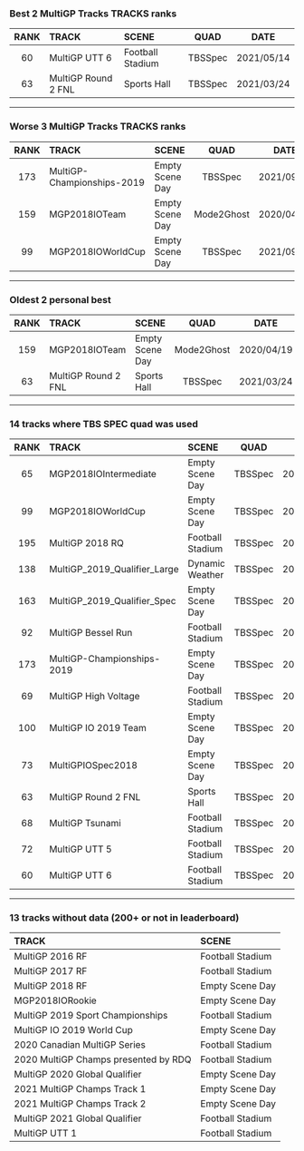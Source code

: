### Best 2 MultiGP Tracks TRACKS ranks
|RANK|TRACK|SCENE|QUAD|DATE|
|:---:|:---|:---|:---:|:---:|
|60|MultiGP UTT 6|Football Stadium|TBSSpec|2021/05/14|
|63|MultiGP Round 2 FNL|Sports Hall|TBSSpec|2021/03/24|
---
### Worse 3 MultiGP Tracks TRACKS ranks
|RANK|TRACK|SCENE|QUAD|DATE|
|:---:|:---|:---|:---:|:---:|
|173|MultiGP-Championships-2019|Empty Scene Day|TBSSpec|2021/09/08|
|159|MGP2018IOTeam|Empty Scene Day|Mode2Ghost|2020/04/19|
|99|MGP2018IOWorldCup|Empty Scene Day|TBSSpec|2021/09/07|
---
### Oldest 2 personal best
|RANK|TRACK|SCENE|QUAD|DATE|
|:---:|:---|:---|:---:|:---:|
|159|MGP2018IOTeam|Empty Scene Day|Mode2Ghost|2020/04/19|
|63|MultiGP Round 2 FNL|Sports Hall|TBSSpec|2021/03/24|
---
### 14 tracks where TBS SPEC quad was used
|RANK|TRACK|SCENE|QUAD|DATE|
|:---:|:---|:---|:---:|:---:|
|65|MGP2018IOIntermediate|Empty Scene Day|TBSSpec|2021/09/07|
|99|MGP2018IOWorldCup|Empty Scene Day|TBSSpec|2021/09/07|
|195|MultiGP 2018 RQ|Football Stadium|TBSSpec|2021/04/15|
|138|MultiGP_2019_Qualifier_Large|Dynamic Weather|TBSSpec|2021/09/08|
|163|MultiGP_2019_Qualifier_Spec|Empty Scene Day|TBSSpec|2021/05/14|
|92|MultiGP Bessel Run|Football Stadium|TBSSpec|2021/10/12|
|173|MultiGP-Championships-2019|Empty Scene Day|TBSSpec|2021/09/08|
|69|MultiGP High Voltage|Football Stadium|TBSSpec|2021/10/12|
|100|MultiGP IO 2019 Team|Empty Scene Day|TBSSpec|2021/10/12|
|73|MultiGPIOSpec2018|Empty Scene Day|TBSSpec|2021/09/08|
|63|MultiGP Round 2 FNL|Sports Hall|TBSSpec|2021/03/24|
|68|MultiGP Tsunami|Football Stadium|TBSSpec|2021/09/08|
|72|MultiGP UTT 5|Football Stadium|TBSSpec|2021/09/08|
|60|MultiGP UTT 6|Football Stadium|TBSSpec|2021/05/14|
---
### 13 tracks without data (200+ or not in leaderboard)
|TRACK|SCENE|
|:---|:---|
|MultiGP 2016 RF|Football Stadium|
|MultiGP 2017 RF|Football Stadium|
|MultiGP 2018 RF|Empty Scene Day|
|MGP2018IORookie|Empty Scene Day|
|MultiGP 2019 Sport Championships|Football Stadium|
|MultiGP IO 2019 World Cup|Empty Scene Day|
|2020 Canadian MultiGP Series|Football Stadium|
|2020 MultiGP Champs presented by RDQ|Football Stadium|
|MultiGP 2020 Global Qualifier|Empty Scene Day|
|2021 MultiGP Champs Track 1|Empty Scene Day|
|2021 MultiGP Champs Track 2|Empty Scene Day|
|MultiGP 2021 Global Qualifier|Football Stadium|
|MultiGP UTT 1|Football Stadium|
